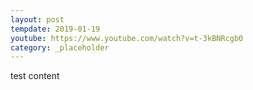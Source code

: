 ```yaml
---
layout: post
tempdate: 2019-01-19
youtube: https://www.youtube.com/watch?v=t-3kBNRcgb0
category: _placeholder
---
```

test content